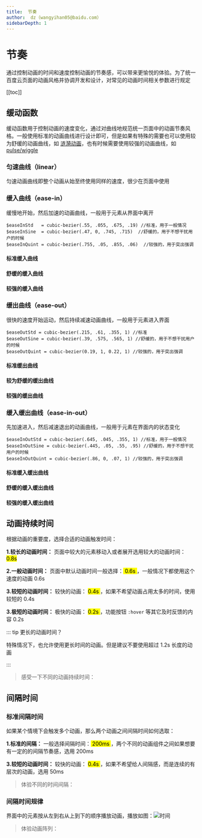 ```yaml
---
title:  节奏
author:  dz（wangyihan05@baidu.com）
sidebarDepth: 1
---
```


# 节奏

通过控制动画的时间和速度控制动画的节奏感，可以带来更愉悦的体验。为了统一百度云页面的动画风格并协调开发和设计，对常见的动画时间相关参数进行规定


[[toc]]

## 缓动函数

缓动函数用于控制动画的速度变化，通过对曲线地规范统一页面中的动画节奏风格。一般使用标准的动画曲线进行设计即可，但是如果有特殊的需要也可以使用较为舒缓的动画曲线，如 [涟漪动画](/animate/Base.html#涟漪)，也有时候需要使用较强的动画曲线，如 [pulse/wiggle](/animate/Base.html#强调)

### 匀速曲线（linear）

匀速动画曲线即整个动画从始至终使用同样的速度，很少在页面中使用

<cubic-bezier :param="[0, 0, 0, 0]" />

### 缓入曲线（ease-in）

缓慢地开始，然后加速的动画曲线，一般用于元素从界面中离开

```stylus
$easeInStd   = cubic-bezier(.55, .055, .675, .19) //标准，用于一般情况
$easeInSine  = cubic-bezier(.47, 0, .745, .715)  //舒缓的，用于不想干扰用户的时候
$easeInQuint = cubic-bezier(.755, .05, .855, .06)  //较强的，用于突出强调
```

#### 标准缓入曲线

<cubic-bezier :param="[.55, .055, .675, .19]" />

#### 舒缓的缓入曲线

<cubic-bezier :param="[.47, 0, .745, .715]" />

#### 较强的缓入曲线

<cubic-bezier :param="[.755, .05, .855, .06]" />

### 缓出曲线（ease-out）

很快的速度开始运动，然后持续减速动画曲线，一般用于元素进入界面

```stylus
$easeOutStd = cubic-bezier(.215, .61, .355, 1) //标准 
$easeOutSine = cubic-bezier(.39, .575, .565, 1) //舒缓的，用于不想干扰用户的时候
$easeOutQuint = cubic-bezier(0.19, 1, 0.22, 1) //较强的，用于突出强调
```

#### 标准缓出曲线 

<cubic-bezier :param="[.215, .61, .355, 1]" />

#### 较为舒缓的缓出曲线 

<cubic-bezier :param="[.39, .575, .565, 1]" />

#### 较强的缓出曲线 

<cubic-bezier :param="[0.19, 1, 0.22, 1]" />

### 缓入缓出曲线（ease-in-out）

先加速进入，然后减速退出的动画曲线，一般用于元素在界面内的状态变化

```stylus
$easeInOutStd = cubic-bezier(.645, .045, .355, 1) //标准，用于一般情况
$easeInOutSine = cubic-bezier(.445, .05, .55, .95) //舒缓的，用于不想干扰用户的时候
$easeInOutQuint = cubic-bezier(.86, 0, .07, 1) //较强的，用于突出强调
```

#### 标准缓入缓出曲线

<cubic-bezier :param="[.645, .045, .355, 1]" />

#### 舒缓的缓入缓出曲线

<cubic-bezier :param="[.445, .05, .55, .95]" />

#### 较强的缓入缓出曲线

<cubic-bezier :param="[.86, 0, .07, 1]" />

## 动画持续时间

根据动画的重要度，选择合适的动画触发时间：

**1.较长的动画时间：** 页面中较大的元素移动入或者展开选用较大的动画时间：<mark> 0.8s </mark>

**2.一般动画时间：** 页面中默认动画时间一般选择：<mark>  0.6s </mark>，一般情况下都使用这个速度的动画 0.6s

**3.较短的动画时间：** 较快的动画： <mark>  0.4s </mark>，如果不希望动画占用太多的时间，使用较短的 0.4s

**3.极短的动画时间：** 极快的动画： <mark>  0.2s </mark>，功能按钮 `:hover` 等其它及时反馈的内容 0.2s

::: tip  更长的动画时间？

特殊情况下，也允许使用更长时间的动画。但是建议不要使用超过 1.2s 长度的动画

:::

>感受一下不同的动画持续时间：

<ani-base :animate="['time-800ms','time-600ms','time-400ms','time-200ms']"/>

## 间隔时间

### 标准间隔时间

如果某个情境下会触发多个动画，那么两个动画之间间隔时间如何选取：

**1.标准的间隔：** 一般选择间隔时间：<mark>  200ms </mark>，两个不同的动画组件之间如果想要有一定的的间隔节奏感，选用 200ms

**3.较短的动画时间：** 较快的动画： <mark>  0.4s </mark>，如果不希望给人间隔感，而是连续的有层次的动画，选用 50ms

>体验不同的时间间隔：

<ani-base :type="'list'" :animate="['delay-200ms']"/>

<ani-base :type="'list'" :animate="['delay-50ms']"/>

### 间隔时间规律

界面中的元素按从左到右从上到下的顺序播放动画，播放如图：![时间](http://baiduyun-guideline.bj.bcebos.com/animate%2Ftime.png)

>体验动画阵列：

<ani-base :type="'list-2'" :animate="['delay-50ms']"/>




